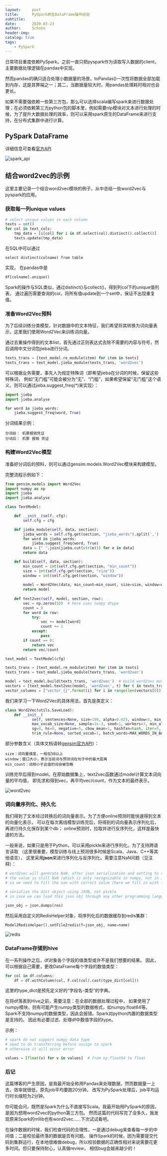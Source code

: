 ```yaml
---
layout:     post
title:      PySpark原生DataFrame操作经验
subtitle:   
date:       2020-03-23
author:     Schoko
header-img: 
catalog: true
tags:
    - PySpark
---
```


日常项目重度依赖PySpark。之前一直只把pyspark作为读取写入数据的client，主要数据处理逻辑在pandas中实现。

然而pandas的确只适合处理小数据量的场景。toPandas()一次性将数据全部加载到内存，这是其弊端之一；其二，当数据量较大时，用pandas处理耗时相对也会更长。

如果不需要强依赖一些第三方包，那么可以选择scala编写spark来进行数据处理；在必须依赖第三方python包的脚本里，例如需要nlp模块对文本进行处理的时候，为了提升大数据处理的效率，则可以采用spark原生的DataFrame来进行支持，在分布式集群中进行计算。

## PySpark DataFrame

详细信息可查看[官方API](https://spark.apache.org/docs/2.3.0/api/python/pyspark.sql.html#module-pyspark.sql.types)

![spark_api](/img/post-pyspark-sparkapi.PNG)

## 结合word2vec的示例

这里主要记录一个结合word2vec模块的例子，从中总结一些word2vec与pyspark的应用。

### 获取每一列unique values
```python
# select unique values in each column
texts = set()
for col in text_cols:
    tmp_data = [i[col] for i in df.select(col).distinct().collect()]
    texts.update(tmp_data)
```

在SQL中可以通过
```text
select distinct(colname) from table
```
实现，
在pandas中是
```python
df[colname].unique()
```
Spark的操作与SQL类似，通过distinct()与collect()，得到列col下的unique值列表，
通过遍历需要查询的col，将所有值update到一个set中，保证不出现重复值。

### 准备Word2Vec预料

为了后续训练分类模型，针对数据中的文本特征，我们希望将其转换为词向量表示，这里我们使用Word2Vec来训练词向量。

通过去重操作得到的文本list，首先通过正则表达式去除不需要的内容与符号，然后调用中文分词包jieba进行分词。
```python
texts_trans = [text_model.re_module(item) for item in texts]
texts_trans = text_model.jieba_module(texts_trans, 'word2vec')
```
可以根据业务需要，事先人为规定特殊词（即希望jieba在分词的时候，保留这些特殊词，
例如“无门槛”可能会被分为“无”、“门槛”，如果希望保留“无门槛”这个语义，则可以通过jieba.suggest_freq(*)来实现）：
```python
import jieba
import jieba.analyse

for word in jieba_words:
    jieba.suggest_freq(word, True)
```
分词结果示例：
```text
分词前： 机票报销凭证
分词后： 机票 报销 凭证
```
### 构建Word2Vec模型
准备好分词后的预料，则可以通过gensim.models.Word2Vec模块来构建模型。

完整流程示例如下：
```python
from gensim.models import Word2Vec
import numpy as np
import jieba
import jieba.analyse

class TextModel:

    def __init__(self, cfg):
        self.cfg = cfg

    def jieba_module(self, data, section):
        jieba_words = self.cfg.get(section, "jieba_words").split(',')
        for word in jieba_words:
            jieba.suggest_freq(word, True)
        data = [" ".join(jieba.cut(str(e))) for e in data]
        return data

    def build(self, data, section):
        min_count = int(self.cfg.get(section, "min_count"))
        size = int(self.cfg.get(section, "size"))
        window = int(self.cfg.get(section, "window"))
    
        model = Word2Vec(data, min_count=min_count, size=size, window=window, workers=4)
        return model
    
    def text2vec(self, model, section, row):
        vec = np.zeros(50)  # here uses numpy dtype
        count = 0
        for word in row:
            try:
                vec += model[word]
                count += 1
            except:
                pass
        if count == 0:
            return vec
        return vec/count

text_model = TextModel(cfg)

texts_trans = [text_model.re_module(item) for item in texts]
texts_trans = text_model.jieba_module(texts_trans, 'word2vec')

model = text_model.build(texts_trans, 'word2vec')  # build word2vec model
vectors = [text_model.text2vec(model, 'word2vec', t) for t in texts_trans]
vector_columns = ["vector_{}".format(i) for i in range(len(vectors[0]))]
```
我们来学习一下Word2Vec的具体用法，首先是类定义：
```python
class Word2Vec(utils.SaveLoad):
    def __init__(
            self, sentences=None, size=100, alpha=0.025, window=5, min_count=5,
            max_vocab_size=None, sample=1e-3, seed=1, workers=3, min_alpha=0.0001,
            sg=0, hs=0, negative=5, cbow_mean=1, hashfxn=hash, iter=5, null_word=0,
            trim_rule=None, sorted_vocab=1, batch_words=MAX_WORDS_IN_BATCH):
```
部分参数含义（具体文档请转[gensim官方API](https://radimrehurek.com/gensim/models/word2vec.html)）：
```text
size：词向量维度，一般在50以上
window：窗口大小，表示当前词与预测词在句子中的最大距离
min_count：词频小于此值的词会被忽略
```
训练完毕后得到model。在原始数据集上，text2vec函数通过model计算文本词向量的平均值，
即先求和得到vec，再平均vec/count，作为文本的最终表示。

![word2vec](/img/post-pyspark-word2vec.PNG)

### 词向量序列化、持久化
我们得到了文本经过转换后的词向量表示。为了方便online预测时能快速得到文本的向量化表示，
可以在每次离线模型训练完后，将得到的词向量表示序列化后，再进行持久化保存到某个db；
online预测时，拉取并进行反序列化，这样是最快速的方法。

一般来说，如果只是用于Python，可以采用pickle来进行序列化。为了支持跨语言读取
（这里很重要，模型训练与线上预测很多时候是Scala、Java、C++等其他语言），
这里采用**json**来进行序列化与反序列化。需要注意NaN问题（见注释）：
```python
# word2vec will generate NaN, after json serialization and setting to redis
# the value is still NaN (which is only recognizable in numpy, not in Java or C++ etc.)
# so we need to fill the nan with correct value (here we fill in with float 0.0)

# serialize the dict object using JSON, not pickle
# in case we can load this json obj through any other programming language

json_obj = json.dumps(res)
```

然后采用自定义的RedisHelper对象，将序列化后的数据缓存到redis集群：
```python
Model2RedisHelper().setFile2redis(f=json_obj, name=name) 
```

![redis](/img/post-pyspark-redis.PNG)

### DataFrame存储到hive
在一系列操作之后，df对象各个字段的值类型或许不是我们想要的结果。
因此，可以根据自己需要，更改DataFrame每个字段的数值类型：
```python
for col in df.columns:
    df = df.withColumn(col, F.col(col).cast(type_dict[col]))
```
这里的type_dict是预先定义好的“字段名-类型”的字典。

在将df落表到Hive之前，需要注意：在全部的数据处理过程中，
如果使用了numpy模块，则有可能产生numpy类型的数据格式，如numpy.float64等。
Spark不支持numpy的数据类型，因此会报错。Spark对python内置的数据类型是支持的。
因此有必要过滤、处理df中数值字段的type。

示例：
```python
# spark do not support numpy data type
# need to do transferring before assign to spark
# otherwise it will occur error

values = [float(v) for v in values]  # from np.float64 to float
```

### 后记

这篇博客的产生原因，是我最开始全称用Pandas来处理数据，然而数据量一上去，效率就很低，原先job平均要跑20分钟。
改写为PySpark处理后，job平均运行时长缩短为2分钟。

你可能会问，既然是Spark为什么不直接写Scala。我最开始用PySpark的原因，是因为想用word2vec的python第三方包。
然而这篇的代码写完了没多久，我发现原来Spark的mllib也有word2vec......下次试试看吧。

在操作数据的时候，我们检查代码的合理性，一是通过debug来查看每一步的中间值；二是校验最终落的数据是否有问题。
操作Spark的时候，因为需要提交代码到集群运行，在本地很难做debug，所以校验数据的正确性相对来说需要花更多时间。但只要保持耐心，认真做review，
相信bug会越来越少的！

